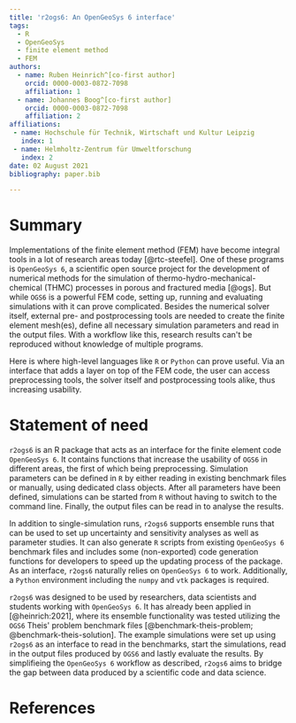 ```yaml
---
title: 'r2ogs6: An OpenGeoSys 6 interface'
tags:
  - R
  - OpenGeoSys
  - finite element method
  - FEM
authors:
  - name: Ruben Heinrich^[co-first author]
    orcid: 0000-0003-0872-7098
    affiliation: 1
  - name: Johannes Boog^[co-first author]
    orcid: 0000-0003-0872-7098
    affiliation: 2
affiliations:
 - name: Hochschule für Technik, Wirtschaft und Kultur Leipzig
   index: 1
 - name: Helmholtz-Zentrum für Umweltforschung
   index: 2
date: 02 August 2021
bibliography: paper.bib

---
```


# Summary

Implementations of the finite element method (FEM) have become integral tools in a lot of research areas today [@rtc-steefel]. One of these programs is `OpenGeoSys 6`, a scientific open source project for the development of numerical methods for the simulation of thermo-hydro-mechanical-chemical (THMC) processes in porous and fractured media [@ogs]. But while `OGS6` is a powerful FEM code, setting up, running and evaluating simulations with it can prove complicated. Besides the numerical solver itself, external pre- and postprocessing tools are needed to create the finite element mesh(es), define all necessary simulation parameters and read in the output files. With a workflow like this, research results can't be reproduced without knowledge of multiple programs.

Here is where high-level languages like `R` or `Python` can prove useful. Via an interface that adds a layer on top of the FEM code, the user can access preprocessing tools, the solver itself and postprocessing tools alike, thus increasing usability.


# Statement of need

`r2ogs6` is an R package that acts as an interface for the finite element code `OpenGeoSys 6`. It contains functions that increase the usability of `OGS6` in different areas, the first of which being preprocessing. Simulation parameters can be defined in `R` by either reading in existing benchmark files or manually, using dedicated class objects. After all parameters have been defined, simulations can be started from `R` without having to switch to the command line. Finally, the output files can be read in to analyse the results.

In addition to single-simulation runs, `r2ogs6` supports ensemble runs that can be used to set up uncertainty and sensitivity analyses as well as parameter studies. It can also generate `R` scripts from existing `OpenGeoSys 6` benchmark files and includes some (non-exported) code generation functions for developers to speed up the updating process of the package. As an interface, `r2ogs6` naturally relies on `OpenGeoSys 6` to work. Additionally, a `Python` environment including the `numpy` and `vtk` packages is required.

`r2ogs6` was designed to be used by researchers, data scientists and students working with `OpenGeoSys 6`. It has already been applied in [@heinrich:2021], where its ensemble functionality was tested utilizing the `OGS6` Theis' problem benchmark files [@benchmark-theis-problem; @benchmark-theis-solution]. The example simulations were set up using `r2ogs6` as an interface to read in the benchmarks, start the simulations, read in the output files produced by `OGS6` and lastly evaluate the results. By simplifieing the `OpenGeoSys 6` workflow as described, `r2ogs6` aims to bridge the gap between data produced by a scientific code and data science.


# References
